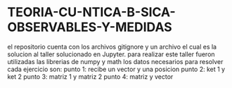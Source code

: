 # TEORIA-CU-NTICA-B-SICA-OBSERVABLES-Y-MEDIDAS
el repositorio cuenta con los archivos gitignore y un archivo el cual es la solucion al taller solucionado en Jupyter.
para realizar este taller fueron utilizadas las librerias de numpy y math
los datos necesarios para resolver cada ejercicio son:
punto 1: recibe un vector y una posicion
punto 2: ket 1 y ket 2
punto 3: matriz 1 y matriz 2
punto 4: matriz y vector

